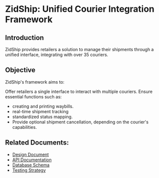 # ZidShip: Unified Courier Integration Framework

## Introduction

ZidShip provides retailers a solution to manage their shipments through a unified interface, integrating with over 35 couriers.

## Objective

ZidShip's framework aims to:

Offer retailers a single interface to interact with multiple couriers.
Ensure essential functions such as:
- creating and printing waybills.
- real-time shipment tracking
- standardized status mapping.
- Provide optional shipment cancellation, depending on the courier's capabilities.

## Related Documents:

- [Design Document](./DESIGN.md)
- [API Documentation](./API_DOCS.md)
- [Database Schema](./DATABASE_SCHEMA.md)
- [Testing Strategy](./TESTING_STRATEGY.md)
